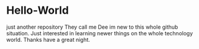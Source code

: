 # Hello-World
just another repository
They call me Dee im new to this whole github situation. Just interested in learning newer things on the whole technology world. Thanks have a great night.
